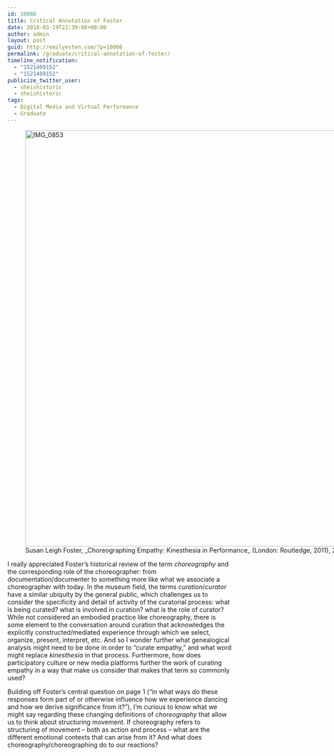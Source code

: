 ```yaml
---
id: 10066
title: Critical Annotation of Foster
date: 2018-03-19T22:39:08+00:00
author: admin
layout: post
guid: http://emilyesten.com/?p=10066
permalink: /graduate/critical-annotation-of-foster/
timeline_notification:
  - "1521499152"
  - "1521499152"
publicize_twitter_user:
  - sheishistoric
  - sheishistoric
tags:
  - Digital Media and Virtual Performance
  - Graduate
---
```

<figure id="attachment_10067" aria-describedby="caption-attachment-10067" style="width: 2448px" class="wp-caption alignnone"><img class="alignnone size-full wp-image-10067" src="https://i1.wp.com/emilyesten.com/wp-content/uploads/2018/03/img_0853.jpg?resize=700%2C933" alt="IMG_0853" width="700" height="933" srcset="https://i1.wp.com/emilyesten.com/wp-content/uploads/2018/03/img_0853.jpg?w=2448&ssl=1 2448w, https://i1.wp.com/emilyesten.com/wp-content/uploads/2018/03/img_0853.jpg?resize=225%2C300&ssl=1 225w, https://i1.wp.com/emilyesten.com/wp-content/uploads/2018/03/img_0853.jpg?resize=768%2C1024&ssl=1 768w, https://i1.wp.com/emilyesten.com/wp-content/uploads/2018/03/img_0853.jpg?w=1400&ssl=1 1400w, https://i1.wp.com/emilyesten.com/wp-content/uploads/2018/03/img_0853.jpg?w=2100&ssl=1 2100w" sizes="(max-width: 700px) 100vw, 700px" data-recalc-dims="1" /><figcaption id="caption-attachment-10067" class="wp-caption-text">Susan Leigh Foster, _Choreographing Empathy: Kinesthesia in Performance_ (London: Routledge, 2011), 2._ _</figcaption></figure>

I really appreciated Foster&#8217;s historical review of the term _choreography_ and the corresponding role of the choreographer: from documentation/documenter to something more like what we associate a choreographer with today. In the museum field, the terms _curation_/_curator_ have a similar ubiquity by the general public, which challenges us to consider the specificity and detail of activity of the curatorial process: what is being curated? what is involved in curation? what is the role of curator? While not considered an embodied practice like choreography, there is some element to the conversation around curation that acknowledges the explicitly constructed/mediated experience through which we select, organize, present, interpret, etc. And so I wonder further what genealogical analysis might need to be done in order to &#8220;curate empathy,&#8221; and what word might replace _kinesthesia_ in that process. Furthermore, how does participatory culture or new media platforms further the work of curating empathy in a way that make us consider that makes that term so commonly used?

Building off Foster&#8217;s central question on page 1 (&#8220;in what ways do these responses form part of or otherwise influence how we experience dancing and how we derive significance from it?&#8221;), I&#8217;m curious to know what we might say regarding these changing definitions of _choreography_ that allow us to think about structuring movement. If choreography refers to structuring of movement – both as action and process – what are the different emotional contexts that can arise from it? And what does choreography/choreographing do to our reactions?
